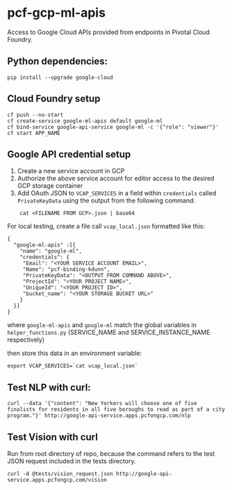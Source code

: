 # pcf-gcp-ml-apis
Access to Google Cloud APIs provided from endpoints in Pivotal Cloud Foundry.

## Python dependencies:

`pip install --upgrade google-cloud`

## Cloud Foundry setup

    cf push --no-start
    cf create-service google-ml-apis default google-ml
    cf bind-service google-api-service google-ml -c '{"role": "viewer"}'
    cf start APP_NAME

## Google API credential setup

 1. Create a new service account in GCP
 2. Authorize the above service account for editor access to the desired GCP storage container
 3. Add OAuth JSON to `VCAP_SERVICES` in a field within `credentials` called `PrivateKeyData` using the output from the following command:

```
    cat <FILENAME FROM GCP>.json | base64
```

For local testing, create a file call `vcap_local.json` formatted like this:

```
{
  "google-ml-apis" :[{
    "name": "google-ml",
    "credentials": {
     "Email": "<YOUR SERVICE ACCOUNT EMAIL>",
     "Name": "pcf-binding-kdunn",
     "PrivateKeyData": "<OUTPUT FROM COMMAND ABOVE>",
     "ProjectId": "<YOUR PROJECT NAME>",
     "UniqueId": "<YOUR PROJECT ID>",
     "bucket_name": "<YOUR STORAGE BUCKET URL>"
    }
  }]
}
```

where `google-ml-apis` and `google-ml` match the global variables in `helper_functions.py` (SERVICE_NAME and SERVICE_INSTANCE_NAME respectively)

then store this data in an environment variable:

    export VCAP_SERVICES=`cat vcap_local.json`

## Test NLP with curl:

`curl --data '{"content": "New Yorkers will choose one of five finalists for residents in all five boroughs to read as part of a city program."}' http://google-api-service.apps.pcfongcp.com/nlp`

## Test Vision with curl

Run from root directory of repo, because the command refers to the test JSON 
request included in the tests directory.

`curl -d @tests/vision_request.json http://google-api-service.apps.pcfongcp.com/vision`
